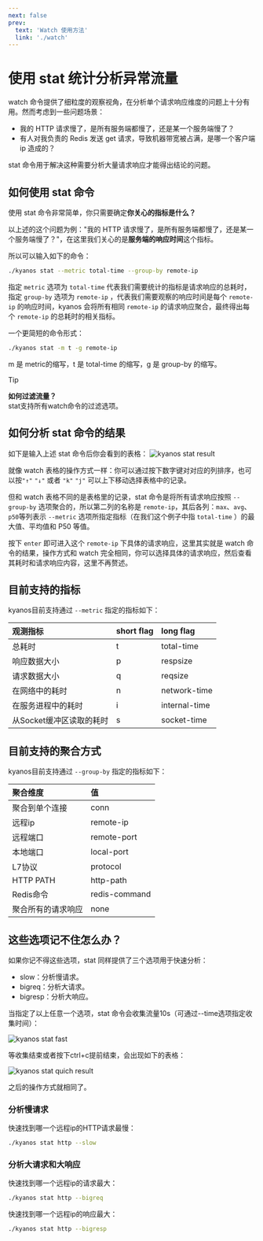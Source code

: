 ```yaml
---
next: false
prev:
  text: 'Watch 使用方法'
  link: './watch'
---
```


# 使用 stat 统计分析异常流量

watch 命令提供了细粒度的观察视角，在分析单个请求响应维度的问题上十分有用。然而考虑到一些问题场景：

- 我的 HTTP 请求慢了，是所有服务端都慢了，还是某一个服务端慢了？
- 有人对我负责的 Redis 发送 get 请求，导致机器带宽被占满，是哪一个客户端 ip 造成的？

stat 命令用于解决这种需要分析大量请求响应才能得出结论的问题。


## 如何使用 stat 命令

使用 stat 命令非常简单，你只需要确定**你关心的指标是什么？**

以上述的这个问题为例："我的 HTTP 请求慢了，是所有服务端都慢了，还是某一个服务端慢了？"，在这里我们关心的是**服务端的响应时间**这个指标。

所以可以输入如下的命令：
```bash
./kyanos stat --metric total-time --group-by remote-ip
```
指定 `metric` 选项为 `total-time` 代表我们需要统计的指标是请求响应的总耗时，指定 `group-by` 选项为 `remote-ip` ，代表我们需要观察的响应时间是每个 `remote-ip` 的响应时间，kyanos 会将所有相同 `remote-ip` 的请求响应聚合，最终得出每个 `remote-ip` 的总耗时的相关指标。

一个更简短的命令形式：
```bash
./kyanos stat -m t -g remote-ip
```
m 是 metric的缩写，t 是 total-time 的缩写，g 是 group-by 的缩写。


> [!TIP]
> **如何过滤流量？**  
> stat支持所有watch命令的过滤选项。

## 如何分析 stat 命令的结果
如下是输入上述 stat 命令后你会看到的表格：
![kyanos stat result](/stat-result.jpg) 

就像 watch 表格的操作方式一样：你可以通过按下数字键对对应的列排序，也可以按`"↑"` `"↓"` 或者 `"k"` `"j"` 可以上下移动选择表格中的记录。

但和 watch 表格不同的是表格里的记录，stat 命令是将所有请求响应按照 `--group-by` 选项聚合的，所以第二列的名称是 `remote-ip`，其后各列：`max`、`avg`、`p50`等列表示 `--metric` 选项所指定指标（在我们这个例子中指 `total-time` ）的最大值、平均值和 P50 等值。

按下 `enter` 即可进入这个 `remote-ip` 下具体的请求响应，这里其实就是 watch 命令的结果，操作方式和 watch 完全相同，你可以选择具体的请求响应，然后查看其耗时和请求响应内容，这里不再赘述。



## 目前支持的指标
kyanos目前支持通过 `--metric` 指定的指标如下：

| 观测指标            | short flag |long flag |
| :-------------- | :--- |:--- |
| 总耗时             | t    |total-time    |
| 响应数据大小          | p    | respsize    |
| 请求数据大小          | q    | reqsize    |
| 在网络中的耗时         | n    | network-time    |
| 在服务进程中的耗时         | i    | internal-time    |
| 从Socket缓冲区读取的耗时 | s    |socket-time    |

## 目前支持的聚合方式
kyanos目前支持通过 `--group-by` 指定的指标如下：

| 聚合维度          | 值 |
| :-------------- | :--- |
| 聚合到单个连接             |  conn   |
| 远程ip          | remote-ip    |
| 远程端口          | remote-port    |
| 本地端口         | local-port    |
| L7协议 | protocol    |
| HTTP PATH | http-path    |
| Redis命令 | redis-command    |
| 聚合所有的请求响应 | none    |


## 这些选项记不住怎么办？
如果你记不得这些选项，stat 同样提供了三个选项用于快速分析：

- slow：分析慢请求。
- bigreq：分析大请求。
- bigresp：分析大响应。

当指定了以上任意一个选项，stat 命令会收集流量10s（可通过--time选项指定收集时间）：

![kyanos stat fast](/qs-stat-slow.jpg) 

等收集结束或者按下ctrl+c提前结束，会出现如下的表格：

![kyanos stat quich result](/stat-quick-result.jpg) 

之后的操作方式就相同了。



### 分析慢请求
快速找到哪一个远程ip的HTTP请求最慢：

```bash
./kyanos stat http --slow
```

### 分析大请求和大响应
快速找到哪一个远程ip的请求最大：

```bash
./kyanos stat http --bigreq
```

快速找到哪一个远程ip的响应最大：

```bash
./kyanos stat http --bigresp
```
